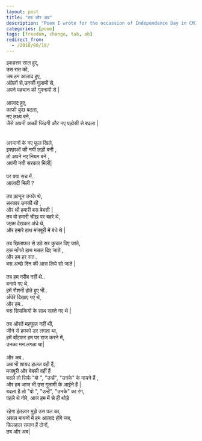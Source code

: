 ```yaml
---
layout: post
title: "तब और अब"
description: "Poem I wrote for the occassion of Independance Day in CMI."
categories: [poem]
tags: [freedom, change, tab, ab]
redirect_from:
  - /2018/08/18/
---
```


इकहत्तर साल हुए,<br/>
उस रात को,<br/>
जब हम आज़ाद हुए,<br/>
अंग्रेज़ों से,उनकी गुलामी से,<br/>
अपने पहचान की गुमनामी से |<br/>
<br/>
आज़ाद हुए,<br/>
काफी कुछ बदला,<br/>
नए लक्ष्य बने,<br/>
जैसे अपनी अच्छी जिंदगी और नए पड़ोसी से बदला |<br/>
<br/><br/>
अरमानों के नए फूल खिले,<br/>
इक्छाओं की नयी लड़ी बनी ,<br/>
तो अपने नए नियम बने ,<br/>
अपनी नयी सरकार मिली|<br/>
<br/>
पर क्या सच में..<br/>
आज़ादी मिली ?<br/>
<br/>
तब क़ानून उनके थे,<br/>
सरकार उनकी थी ,<br/>
और थी हमारी बस बेबसी |<br/>
तब वो हमारी चीख़ पर बहरे थे,<br/>
जख़्म देखकर अंधे थे,<br/>
और हमारे हाथ मजबूरी में बंधे थे |<br/>
<br/>
तब खिलाफत से उठे सर कुचल दिए जाते,<br/>
हक़ माँगते हाथ मसल दिए जाते ,<br/>
और हम हर रात..<br/>
बस अच्छे दिन की आस लिये सो जाते |<br/>
<br/>
तब हम गरीब नहीं थे..<br/>
बनाये गए थे,<br/>
हमें  रौशनी होते हुए भी..<br/>
अँधेरे दिखाए गए थे,<br/>
और हम..<br/>
बस सिसकियों के साथ सहते गए थे |<br/>
<br/>
तब औरतें महफूज़ नहीं थी,<br/>
जीने से हमको डर लगता था,<br/>
हमें बाँटकर हम पर राज करने में,<br/>
उनका मन लगता था|<br/>
<br/>
और अब..<br/>
अब भी शायद हालत वही हैं,<br/>
मजबूरी और बेबसी वहीं  हैं<br/>
बदले तो सिर्फ "वो ", "उन्हें", "उनके" के मायने हैं ,<br/>
और हम आज भी उस गुलामी के आईने हैं |<br/>
बदला है तो "वो ", "उन्हें", "उनके" का रंग,<br/>
पहले थे गोरे, आज हम में से ही थोड़े<br/>
<br/>
रहेगा  इंतज़ार मुझे उस पल का,<br/>
असल मायनों में हम आज़ाद होंगे जब,<br/>
फ़िलहाल समान हैं दोनों,<br/>
तब और अब|<br/>

